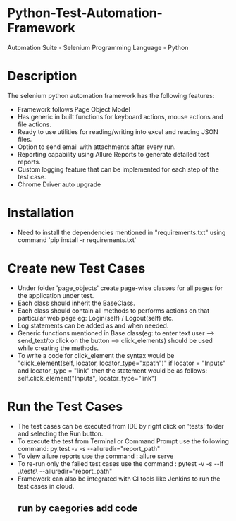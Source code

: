 # Python-Test-Automation-Framework

Automation Suite - Selenium
Programming Language - Python

# Description

The selenium python automation framework has the following features:

- Framework follows Page Object Model
- Has generic in built functions for keyboard actions, mouse actions and file actions.
- Ready to use utilities for reading/writing into excel and reading JSON files.
- Option to send email with attachments after every run.
- Reporting capability using Allure Reports to generate detailed test reports.
- Custom logging feature that can be implemented for each step of the test case.
- Chrome Driver auto upgrade

# Installation

- Need to install the dependencies mentioned in "requirements.txt" using command 'pip install -r requirements.txt'

# Create new Test Cases

- Under folder 'page_objects' create page-wise classes for all pages for the application under test.
- Each class should inherit the BaseClass.
- Each class should contain all methods to performs actions on that particular web page eg: Login(self) / Logout(self) etc.
- Log statements can be added as and when needed.
- Generic functions mentioned in Base class(eg: to enter text user --> send_text/to click on the button --> click_elements) 
  should be used while creating the methods.
- To write a code for click_element the syntax would be "click_element(self, locator, locator_type="xpath")"
  if locator = "Inputs" and locator_type = "link" then the statement would be as follows:
  self.click_element("Inputs", locator_type="link")

# Run the Test Cases

- The test cases can be executed from IDE by right click on 'tests' folder and selecting the Run button.
- To execute the test from Terminal or Command Prompt use the following command: py.test -v -s --alluredir="report_path"
- To view allure reports use the command : allure serve <reports directory path>
- To re-run only the failed test cases use the command : pytest -v -s --lf .\tests\ --alluredir="report_path"
- Framework can also be integrated with CI tools like Jenkins to run the test cases in cloud.
  ## run by caegories add code


